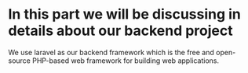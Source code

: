 # In this part we will be discussing in details about our backend project

We use laravel as our backend framework which is the free and open-source PHP-based web framework for building web applications.

